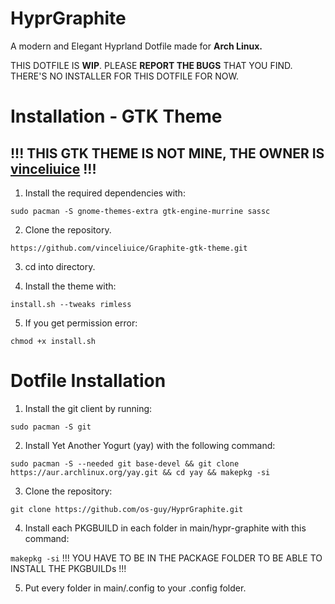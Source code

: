 # HyprGraphite
 A modern and Elegant Hyprland Dotfile made for **Arch Linux.**

THIS DOTFILE IS **WIP**.
PLEASE **REPORT THE BUGS** THAT YOU FIND.
THERE'S NO INSTALLER FOR THIS DOTFILE FOR NOW.

# Installation - GTK Theme

## !!! THIS GTK THEME IS NOT MINE, THE OWNER IS [vinceliuice](https://github.com/vinceliuice) !!!

1. Install the required dependencies with:

`sudo pacman -S gnome-themes-extra gtk-engine-murrine sassc
`

2. Clone the repository.

`https://github.com/vinceliuice/Graphite-gtk-theme.git
`

3. cd into directory.

4. Install the theme with:

`install.sh --tweaks rimless
`

5. If you get permission error:

`chmod +x install.sh
`

# Dotfile Installation

1. Install the git client by running:

`sudo pacman -S git
`

2. Install Yet Another Yogurt (yay) with the following command:

`sudo pacman -S --needed git base-devel && git clone https://aur.archlinux.org/yay.git && cd yay && makepkg -si
`

3. Clone the repository:

`git clone https://github.com/os-guy/HyprGraphite.git`

4. Install each PKGBUILD in each folder in main/hypr-graphite with this command:

`makepkg -si`
!!! YOU HAVE TO BE IN THE PACKAGE FOLDER TO BE ABLE TO INSTALL THE PKGBUILDs !!!

5. Put every folder in main/.config to your .config folder.

